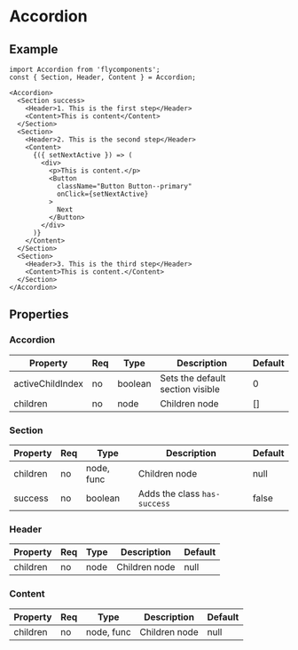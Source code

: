 # Accordion

## Example

```
import Accordion from 'flycomponents';
const { Section, Header, Content } = Accordion;

<Accordion>
  <Section success>
    <Header>1. This is the first step</Header>
    <Content>This is content</Content>
  </Section>
  <Section>
    <Header>2. This is the second step</Header>
    <Content>
      {({ setNextActive }) => (
        <div>
          <p>This is content.</p>
          <Button
            className="Button Button--primary"
            onClick={setNextActive}
          >
            Next
          </Button>
        </div>
      )}
    </Content>
  </Section>
  <Section>
    <Header>3. This is the third step</Header>
    <Content>This is content.</Content>
  </Section>
</Accordion>
```

## Properties

### Accordion

| Property         | Req | Type    | Description                      | Default |
| ---------------- | --- | ------- | -------------------------------- | ------- |
| activeChildIndex | no  | boolean | Sets the default section visible | 0       |
| children         | no  | node    | Children node                    | []      |

### Section

| Property | Req | Type       | Description                  | Default |
| -------- | --- | ---------- | ---------------------------- | ------- |
| children | no  | node, func | Children node                | null    |
| success  | no  | boolean    | Adds the class `has-success` | false   |

### Header

| Property | Req | Type | Description   | Default |
| -------- | --- | ---- | ------------- | ------- |
| children | no  | node | Children node | null    |

### Content

| Property | Req | Type       | Description   | Default |
| -------- | --- | ---------- | ------------- | ------- |
| children | no  | node, func | Children node | null    |
